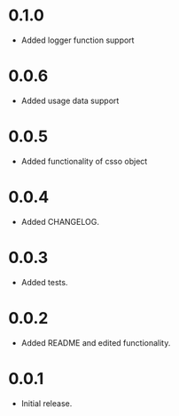 # 0.1.0

* Added logger function support

# 0.0.6

* Added usage data support

# 0.0.5

* Added functionality of csso object

# 0.0.4

* Added CHANGELOG.

# 0.0.3

* Added tests.

# 0.0.2

* Added README and edited functionality.

# 0.0.1

* Initial release.

